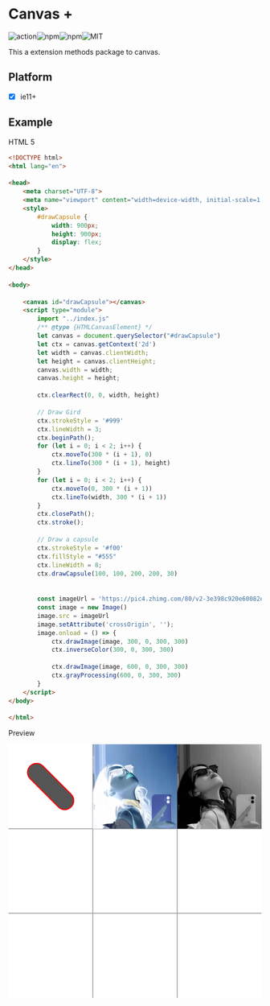 # Canvas +

![action](https://img.shields.io/github/actions/workflow/status/White-Dews/canvas-plus/ci.yml)![npm](https://img.shields.io/npm/dw/@3r/canvas-plus)![npm](https://img.shields.io/npm/v/@3r/canvas-plus)![MIT](https://img.shields.io/npm/l/@3r/canvas-plus)

This a extension methods package to canvas.

## Platform

- [x] ie11+

## Example

HTML 5

```html
<!DOCTYPE html>
<html lang="en">

<head>
    <meta charset="UTF-8">
    <meta name="viewport" content="width=device-width, initial-scale=1.0">
    <style>
        #drawCapsule {
            width: 900px;
            height: 900px;
            display: flex;
        }
    </style>
</head>

<body>

    <canvas id="drawCapsule"></canvas>
    <script type="module">
        import "../index.js"
        /** @type {HTMLCanvasElement} */
        let canvas = document.querySelector("#drawCapsule")
        let ctx = canvas.getContext('2d')
        let width = canvas.clientWidth;
        let height = canvas.clientHeight;
        canvas.width = width;
        canvas.height = height;

        ctx.clearRect(0, 0, width, height)

        // Draw Gird
        ctx.strokeStyle = '#999'
        ctx.lineWidth = 3;
        ctx.beginPath();
        for (let i = 0; i < 2; i++) {
            ctx.moveTo(300 * (i + 1), 0)
            ctx.lineTo(300 * (i + 1), height)
        }
        for (let i = 0; i < 2; i++) {
            ctx.moveTo(0, 300 * (i + 1))
            ctx.lineTo(width, 300 * (i + 1))
        }
        ctx.closePath();
        ctx.stroke();

        // Draw a capsule 
        ctx.strokeStyle = '#f00'
        ctx.fillStyle = "#555"
        ctx.lineWidth = 8;
        ctx.drawCapsule(100, 100, 200, 200, 30)


        const imageUrl = 'https://pic4.zhimg.com/80/v2-3e398c920e60082e366c05a52b38c913_720w.webp'
        const image = new Image()
        image.src = imageUrl
        image.setAttribute('crossOrigin', '');
        image.onload = () => {
            ctx.drawImage(image, 300, 0, 300, 300)
            ctx.inverseColor(300, 0, 300, 300)
            
            ctx.drawImage(image, 600, 0, 300, 300)
            ctx.grayProcessing(600, 0, 300, 300)
        }
    </script>
</body>

</html>
```

Preview

![](./demo/preview.png)

